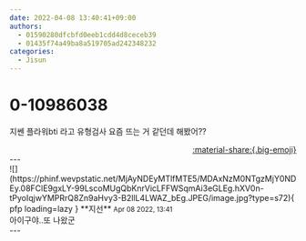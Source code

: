 ```yaml
---
date: 2022-04-08 13:40:41+09:00
authors:
  - 01590280dfcbfd0eeb1cdd4d8ceceb39
  - 01435f74a49ba8a519705ad242348232
categories:
  - Jisun
---
```


# 0-10986038

<div class="post-container" markdown="1">
<div class="content-container md-sidebar__scrollwrap" markdown="1">

지쎈 플라워bti 라고 유형검사 요즘 뜨는 거 같던데 해봤어??

</div>
</div>

<div style="text-align: right;" markdown="1">
<a href="https://weverse.io/fromis9/fanpost/0-10986038" style="text-align: right;">:material-share:{.big-emoji}</a>
</div>
---

<div class="comments-container md-sidebar__scrollwrap" markdown="1">
<div class="comment" markdown="1">
<div class='id-container' markdown="1">
![](https://phinf.wevpstatic.net/MjAyNDEyMTlfMTE5/MDAxNzM0NTgzMjY0NDEy.08FClE9gxLY-99LscoMUgQbKnrVicLFFWSqmAi3eGLEg.hXV0n-tPyoIqjwYMPRrQ8Zn9aHvy3-B2llL4LWAZ_bEg.JPEG/image.jpg?type=s72){ pfp loading=lazy }
**<span class="artist">지선</span>** <small>Apr 08 2022, 13:41</small><br>
</div>
<div class='comment-body' markdown="1">
아이구야..또 나왔군
</div>
</div>
</div>
---
